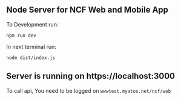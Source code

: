 ## Node Server for NCF Web and Mobile App 

To Development run:

`npm run dev`

In next terminal run:

`node dist/index.js`

## Server is running on https://localhost:3000

To call api, You need to be logged on `wwwtest.myatos.net/ncf/web`

